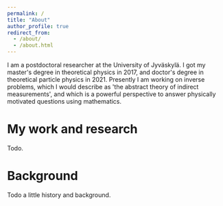 ```yaml
---
permalink: /
title: "About"
author_profile: true
redirect_from: 
  - /about/
  - /about.html
---
```


I am a postdoctoral researcher at the University of Jyväskylä. I got my master's degree in theoretical physics in 2017, and doctor's degree in theoretical particle physics in 2021. Presently I am working on inverse problems, which I would describe as 'the abstract theory of indirect measurements', and which is a powerful perspective to answer physically motivated questions using mathematics.

My work and research
======
Todo.

Background
======
Todo a little history and background.

